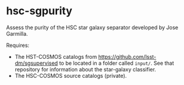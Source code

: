 # hsc-sgpurity
Assess the purity of the HSC star galaxy separator developed by Jose Garmilla.

Requires:
  * The HST-COSMOS catalogs from https://github.com/lsst-dm/sgsupervised to be located in a folder called `input/`. See that repository for information about the star-galaxy classifier.
  * The HSC-COSMOS source catalogs (private).
